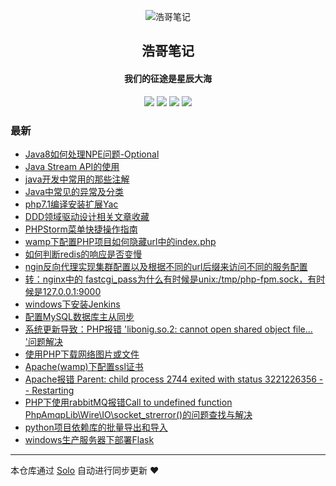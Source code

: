 <p align="center"><img alt="浩哥笔记" src="https://cdn.jsdelivr.net/gh/barryzpc/pic-repo/my-blog/img/barry.png"></p><h2 align="center">
浩哥笔记
</h2>

<h4 align="center">我们的征途是星辰大海</h4>
<p align="center"><a title="浩哥笔记" target="_blank" href="https://github.com/barryzpc/solo-blog"><img src="https://img.shields.io/github/last-commit/barryzpc/solo-blog.svg?style=flat-square&color=FF9900"></a>
<a title="GitHub repo size in bytes" target="_blank" href="https://github.com/barryzpc/solo-blog"><img src="https://img.shields.io/github/repo-size/barryzpc/solo-blog.svg?style=flat-square"></a>
<a title="Solo Version" target="_blank" href="https://github.com/88250/solo/releases"><img src="https://img.shields.io/badge/solo-4.4.0-f1e05a.svg?style=flat-square&color=blueviolet"></a>
<a title="Hits" target="_blank" href="https://github.com/88250/hits"><img src="https://hits.b3log.org/barryzpc/solo-blog.svg"></a></p>

### 最新

* [Java8如何处理NPE问题-Optional](https://myblog.zhengpc.com/articles/2023/09/19/1695088524727.html)
* [Java Stream API的使用](https://myblog.zhengpc.com/articles/2023/09/17/1694954238502.html)
* [java开发中常用的那些注解](https://myblog.zhengpc.com/articles/2023/04/13/1681358172194.html)
* [Java中常见的异常及分类](https://myblog.zhengpc.com/articles/2022/12/01/1669880943618.html)
* [php7.1编译安装扩展Yac](https://myblog.zhengpc.com/articles/2022/07/13/1657681076161.html)
* [DDD领域驱动设计相关文章收藏](https://myblog.zhengpc.com/articles/2022/07/12/1657594193348.html)
* [PHPStorm菜单快捷操作指南](https://myblog.zhengpc.com/articles/2021/09/05/1630851971940.html)
* [wamp下配置PHP项目如何隐藏url中的index.php](https://myblog.zhengpc.com/articles/2021/03/24/1616573872192.html)
* [如何判断redis的响应是否变慢](https://myblog.zhengpc.com/articles/2020/12/08/1607392229857.html)
* [ngin反向代理实现集群配置以及根据不同的url后缀来访问不同的服务配置](https://myblog.zhengpc.com/articles/2020/12/04/1607013142180.html)
* [转：nginx中的 fastcgi_pass为什么有时候是unix:/tmp/php-fpm.sock，有时候是127.0.0.1:9000](https://myblog.zhengpc.com/articles/2020/11/26/1606355061499.html)
* [windows下安装Jenkins](https://myblog.zhengpc.com/articles/2020/11/23/1606127171977.html)
* [配置MySQL数据库主从同步](https://myblog.zhengpc.com/articles/2020/11/18/1605694234803.html)
* [系统更新导致：PHP报错 'libonig.so.2: cannot open shared object file... '问题解决](https://myblog.zhengpc.com/articles/2020/08/27/1598522167215.html)
* [使用PHP下载网络图片或文件](https://myblog.zhengpc.com/articles/2020/08/12/1597218334271.html)
* [Apache(wamp)下配置ssl证书](https://myblog.zhengpc.com/articles/2020/08/04/1596512458890.html)
* [Apache报错 Parent: child process 2744 exited with status 3221226356 -- Restarting](https://myblog.zhengpc.com/articles/2020/08/04/1596509366225.html)
* [PHP下使用rabbitMQ报错Call to undefined function PhpAmqpLib\\Wire\\IO\\socket_strerror()的问题查找与解决](https://myblog.zhengpc.com/articles/2020/08/03/1596442518677.html)
* [python项目依赖库的批量导出和导入](https://myblog.zhengpc.com/articles/2020/07/24/1595584844339.html)
* [windows生产服务器下部署Flask](https://myblog.zhengpc.com/articles/2020/07/24/1595577454676.html)



---

本仓库通过 [Solo](https://github.com/88250/solo) 自动进行同步更新 ❤️ 